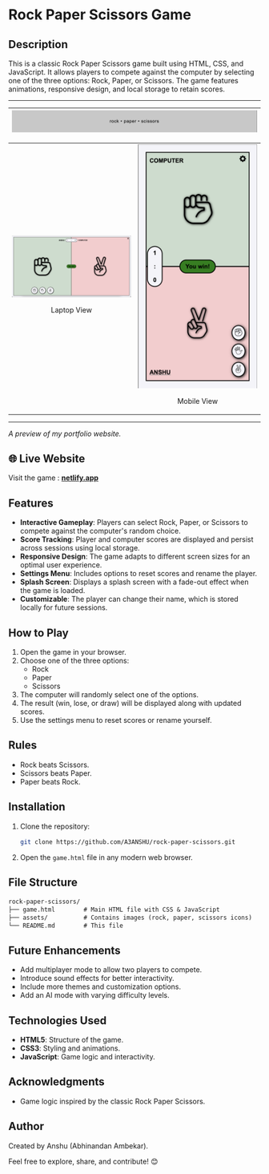 # Rock Paper Scissors Game

## Description
This is a classic Rock Paper Scissors game built using HTML, CSS, and JavaScript. It allows players to compete against the computer by selecting one of the three options: Rock, Paper, or Scissors. The game features animations, responsive design, and local storage to retain scores.

---

<table>
  <thead>
    <tr>
      <th align="center">
        <img src="https://github.com/A3ANSHU/rock-paper-scissors/blob/main/assets/title.png" alt="title">
      </th>
    </tr>
  </thead>
</table>

<table width="100%">

  <tbody>
    <tr>
      <td align="center" style="width: 50%;">
        <img src="https://github.com/A3ANSHU/rock-paper-scissors/blob/main/assets/laptop.png" alt="Laptop View" style="max-width: 100%; height: auto;">
        <p>Laptop View</p>
      </td>
      <td align="center" style="width: 50%;">
        <img src="https://github.com/A3ANSHU/rock-paper-scissors/blob/main/assets/mobile.png" alt="Mobile View" style="max-width: 100%; height: auto;">
        <p>Mobile View</p>
      </td>
    </tr>
  </tbody>
</table>



---

*A preview of my portfolio website.*


## 🌐 **Live Website**
Visit the game : **[netlify.app](https://netlify.app/)**

## Features
- **Interactive Gameplay**: Players can select Rock, Paper, or Scissors to compete against the computer's random choice.
- **Score Tracking**: Player and computer scores are displayed and persist across sessions using local storage.
- **Responsive Design**: The game adapts to different screen sizes for an optimal user experience.
- **Settings Menu**: Includes options to reset scores and rename the player.
- **Splash Screen**: Displays a splash screen with a fade-out effect when the game is loaded.
- **Customizable**: The player can change their name, which is stored locally for future sessions.

## How to Play
1. Open the game in your browser.
2. Choose one of the three options:
   - Rock
   - Paper
   - Scissors
3. The computer will randomly select one of the options.
4. The result (win, lose, or draw) will be displayed along with updated scores.
5. Use the settings menu to reset scores or rename yourself.

## Rules
- Rock beats Scissors.
- Scissors beats Paper.
- Paper beats Rock.

## Installation
1. Clone the repository:
   ```bash
   git clone https://github.com/A3ANSHU/rock-paper-scissors.git
   ```
2. Open the `game.html` file in any modern web browser.

## File Structure
```
rock-paper-scissors/
├── game.html        # Main HTML file with CSS & JavaScript
├── assets/          # Contains images (rock, paper, scissors icons)
└── README.md        # This file
```

## Future Enhancements
- Add multiplayer mode to allow two players to compete.
- Introduce sound effects for better interactivity.
- Include more themes and customization options.
- Add an AI mode with varying difficulty levels.

## Technologies Used
- **HTML5**: Structure of the game.
- **CSS3**: Styling and animations.
- **JavaScript**: Game logic and interactivity.

## Acknowledgments
- Game logic inspired by the classic Rock Paper Scissors.

## Author
<p>Created by Anshu (Abhinandan Ambekar).</p>
<p>Feel free to explore, share, and contribute! 😊</p>
